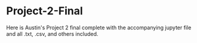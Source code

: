 # Project-2-Final

Here is Austin's Project 2 final complete with the accompanying jupyter file and all .txt, .csv, and others included.
